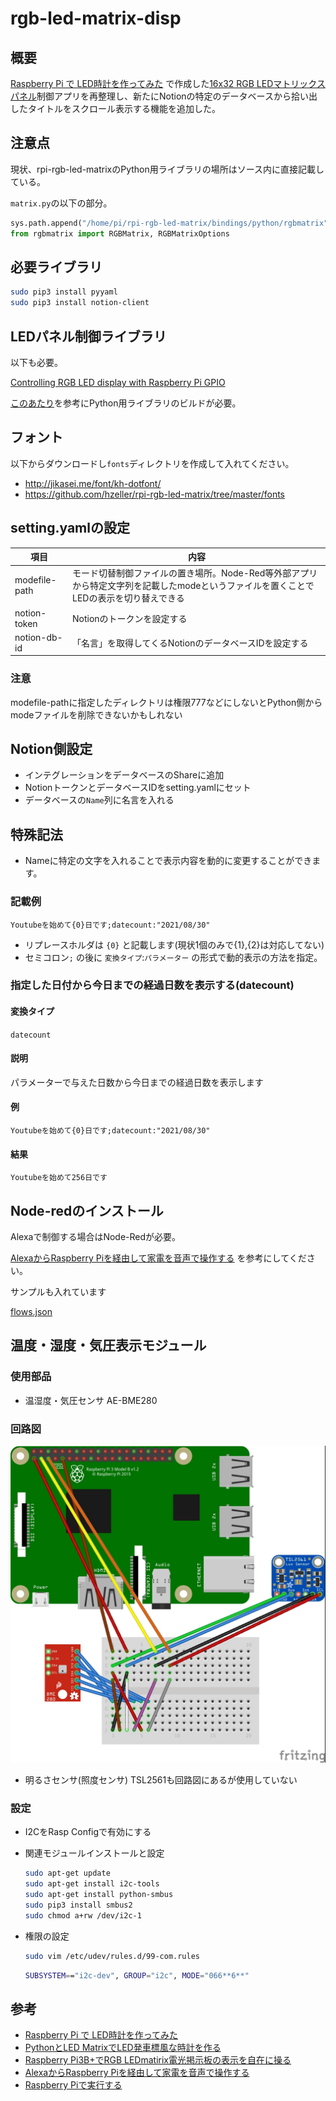 # rgb-led-matrix-disp

## 概要

[Raspberry Pi で LED時計を作ってみた](https://a-tak.com/blog/2017/02/raspberry-pi-led-clock/) で作成した[16x32 RGB LEDマトリックスパネル](http://www.amazon.co.jp/exec/obidos/ASIN/B0169UBW5G/website1-22/)制御アプリを再整理し、新たにNotionの特定のデータベースから拾い出したタイトルをスクロール表示する機能を追加した。


## 注意点

現状、rpi-rgb-led-matrixのPython用ライブラリの場所はソース内に直接記載している。

`matrix.py`の以下の部分。

```python
sys.path.append("/home/pi/rpi-rgb-led-matrix/bindings/python/rgbmatrix")
from rgbmatrix import RGBMatrix, RGBMatrixOptions
```

## 必要ライブラリ

```bash
sudo pip3 install pyyaml
sudo pip3 install notion-client
```

## LEDパネル制御ライブラリ

以下も必要。

[Controlling RGB LED display with Raspberry Pi GPIO](https://github.com/hzeller/rpi-rgb-led-matrix/)

[このあたり](https://github.com/hzeller/rpi-rgb-led-matrix/tree/master/bindings/python)を参考にPython用ライブラリのビルドが必要。

## フォント

以下からダウンロードし`fonts`ディレクトリを作成して入れてください。
* http://jikasei.me/font/kh-dotfont/
* https://github.com/hzeller/rpi-rgb-led-matrix/tree/master/fonts

## setting.yamlの設定

|項目|内容|
|---|---|
|modefile-path|モード切替制御ファイルの置き場所。Node-Red等外部アプリから特定文字列を記載したmodeというファイルを置くことでLEDの表示を切り替えできる
|notion-token|Notionのトークンを設定する|
|notion-db-id|「名言」を取得してくるNotionのデータベースIDを設定する|

### 注意

modefile-pathに指定したディレクトリは権限777などにしないとPython側からmodeファイルを削除できないかもしれない

## Notion側設定

* インテグレーションをデータベースのShareに追加
* NotionトークンとデータベースIDをsetting.yamlにセット
* データベースの`Name`列に名言を入れる

## 特殊記法

* Nameに特定の文字を入れることで表示内容を動的に変更することができます。

### 記載例

```plaintext
Youtubeを始めて{0}日です;datecount:"2021/08/30"
```

* リプレースホルダは `{0}` と記載します(現状1個のみで{1},{2}は対応してない)
* セミコロン`;` の後に `変換タイプ`:`パラメーター` の形式で動的表示の方法を指定。

### 指定した日付から今日までの経過日数を表示する(datecount)

#### 変換タイプ

`datecount`

#### 説明

パラメーターで与えた日数から今日までの経過日数を表示します

#### 例

```plaintext
Youtubeを始めて{0}日です;datecount:"2021/08/30"
```

#### 結果

```plaintext
Youtubeを始めて256日です
```

## Node-redのインストール

Alexaで制御する場合はNode-Redが必要。

[AlexaからRaspberry Piを経由して家電を音声で操作する](https://www.zumid.net/entry/raspberry-pi-alexa-home-app/) を参考にしてください。

サンプルも入れています

 [flows.json](flows.json)

## 温度・湿度・気圧表示モジュール

### 使用部品

* 温湿度・気圧センサ AE-BME280

### 回路図

![](doc-image/circuit-diagram.jpg)

* 明るさセンサ(照度センサ) TSL2561も回路図にあるが使用していない

### 設定

* I2CをRasp Configで有効にする
* 関連モジュールインストールと設定
    ```bash
    sudo apt-get update
    sudo apt-get install i2c-tools
    sudo apt-get install python-smbus
    sudo pip3 install smbus2
    sudo chmod a+rw /dev/i2c-1
    ```
* 権限の設定
    ```bash
    sudo vim /etc/udev/rules.d/99-com.rules
    ```

    ```bash
    SUBSYSTEM=="i2c-dev", GROUP="i2c", MODE="066**6**"
    ```

## 参考

* [Raspberry Pi で LED時計を作ってみた](https://a-tak.com/blog/2017/02/raspberry-pi-led-clock/)
* [PythonとLED MatrixでLED発車標風な時計を作る](https://qiita.com/sousan/items/19425d5eac43786003a7)
* [Raspberry Pi3B+でRGB LEDmatirix電光掲示板の表示を自在に操る](https://qiita.com/shuto1441/items/4c691dd3af948cc19bdf)
* [AlexaからRaspberry Piを経由して家電を音声で操作する](https://www.zumid.net/entry/raspberry-pi-alexa-home-app/)
* [Raspberry Piで実行する](https://nodered.jp/docs/getting-started/raspberrypi)
